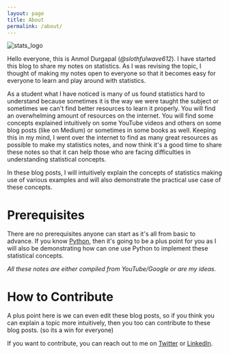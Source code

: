 ```yaml
---
layout: page
title: About
permalink: /about/
---
```


![stats_logo](https://user-images.githubusercontent.com/33928040/102067816-a64f7480-3e21-11eb-820d-d1dcbf875a4b.jpg)

Hello everyone, this is Anmol Durgapal (*@slothfulwave612*). I have started this blog to share my notes on statistics. As I was revising the topic, I thought of making my notes open to everyone so that it becomes easy for everyone to learn and play around with statistics.

As a student what I have noticed is many of us found statistics hard to understand because sometimes it is the way we were taught the subject or sometimes we can't find better resources to learn it properly. You will find an overwhelming amount of resources on the internet. You will find some concepts explained intuitively on some YouTube videos and others on some blog posts (like on Medium) or sometimes in some books as well.  Keeping this in my mind, I went over the internet to find as many great resources as possible to make my statistics notes, and now think it's a good time to share these notes so that it can help those who are facing difficulties in understanding statistical concepts. 

In these blog posts, I will intuitively explain the concepts of statistics making use of various examples and will also demonstrate the practical use case of these concepts. 

# Prerequisites 

There are no prerequisites anyone can start as it's all from basic to advance. If you know [Python](https://en.wikipedia.org/wiki/Python_(programming_language)), then it's going to be a plus point for you as I will also be demonstrating how can one use Python to implement these statistical concepts.

*All these notes are either compiled from YouTube/Google or are my ideas.*

# How to Contribute

A plus point here is we can even edit these blog posts, so if you think you can explain a topic more intuitively, then you too can contribute to these blog posts. (so its a win for everyone)

If you want to contribute, you can reach out to me on [Twitter](https://twitter.com/slothfulwave612) or [LinkedIn](https://www.linkedin.com/in/anmol-durgapal).


[^1]:This website is powered by **[fastpages](https://github.com/fastai/fastpages)**.
